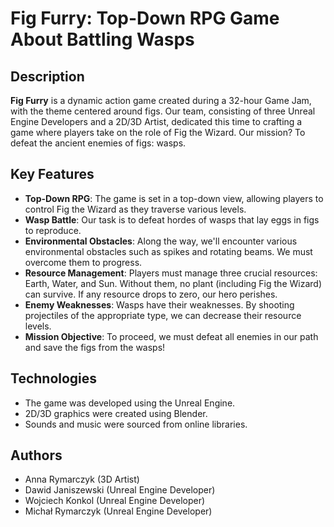 # Fig Furry: Top-Down RPG Game About Battling Wasps


## Description

**Fig Furry** is a dynamic action game created during a 32-hour Game Jam, with the theme centered around figs. Our team, consisting of three Unreal Engine Developers and a 2D/3D Artist, dedicated this time to crafting a game where players take on the role of Fig the Wizard. Our mission? To defeat the ancient enemies of figs: wasps.

## Key Features

- **Top-Down RPG**: The game is set in a top-down view, allowing players to control Fig the Wizard as they traverse various levels.
- **Wasp Battle**: Our task is to defeat hordes of wasps that lay eggs in figs to reproduce.
- **Environmental Obstacles**: Along the way, we'll encounter various environmental obstacles such as spikes and rotating beams. We must overcome them to progress.
- **Resource Management**: Players must manage three crucial resources: Earth, Water, and Sun. Without them, no plant (including Fig the Wizard) can survive. If any resource drops to zero, our hero perishes.
- **Enemy Weaknesses**: Wasps have their weaknesses. By shooting projectiles of the appropriate type, we can decrease their resource levels.
- **Mission Objective**: To proceed, we must defeat all enemies in our path and save the figs from the wasps!

## Technologies

- The game was developed using the Unreal Engine.
- 2D/3D graphics were created using Blender.
- Sounds and music were sourced from online libraries.

## Authors

- Anna Rymarczyk (3D Artist)
- Dawid Janiszewski (Unreal Engine Developer)
- Wojciech Konkol (Unreal Engine Developer)
- Michał Rymarczyk (Unreal Engine Developer)
